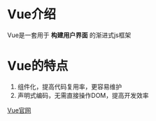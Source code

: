# Vue介绍

Vue是一套用于 **构建用户界面** 的渐进式js框架

# Vue的特点

1. 组件化，提高代码复用率，更容易维护
2. 声明式编码，无需直接操作DOM，提高开发效率


[Vue官网](https://cn.vuejs.org/)